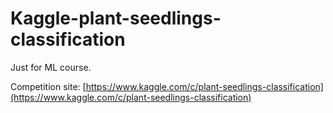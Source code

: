 # Kaggle-plant-seedlings-classification

Just for ML course.

Competition site: [https://www.kaggle.com/c/plant-seedlings-classification](https://www.kaggle.com/c/plant-seedlings-classification)
